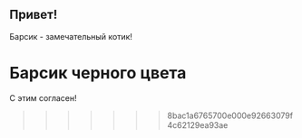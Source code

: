 ## Привет!

Барсик - замечательный котик! 

# Барсик черного цвета

С этим согласен!


>>>>>>> 8bac1a6765700e000e92663079f4c62129ea93ae
